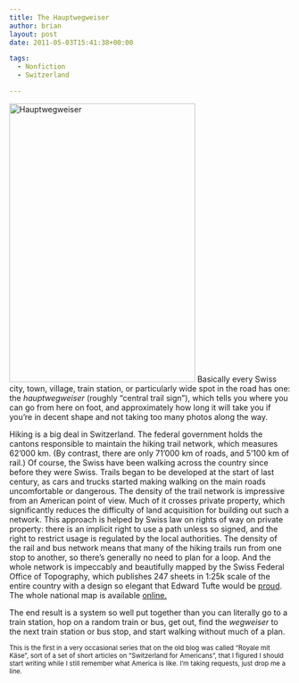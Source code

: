 ```yaml
---
title: The Hauptwegweiser
author: brian
layout: post
date: 2011-05-03T15:41:38+00:00

tags:
  - Nonfiction
  - Switzerland

---
```

[<img class="alignleft" src="http://farm6.static.flickr.com/5185/5681438326_041f54e819.jpg" alt="Hauptwegweiser" width="333" height="500" />][1] Basically every Swiss city, town, village, train station, or particularly wide spot in the road has one: the _hauptwegweiser_ (roughly &#8220;central trail sign&#8221;), which tells you where you can go from here on foot, and approximately how long it will take you if you&#8217;re in decent shape and not taking too many photos along the way.

Hiking is a big deal in Switzerland. The federal government holds the cantons responsible to maintain the hiking trail network, which measures 62&#8217;000 km. (By contrast, there are only 71&#8217;000 km of roads, and 5&#8217;100 km of rail.) Of course, the Swiss have been walking across the country since before they were Swiss. Trails began to be developed at the start of last century, as cars and trucks started making walking on the main roads uncomfortable or dangerous. The density of the trail network is impressive from an American point of view. Much of it crosses private property, which significantly reduces the difficulty of land acquisition for building out such a network. This approach is helped by Swiss law on rights of way on private property: there is an implicit right to use a path unless so signed, and the right to restrict usage is regulated by the local authorities. The density of the rail and bus network means that many of the hiking trails run from one stop to another, so there&#8217;s generally no need to plan for a loop. And the whole network is impeccably and beautifully mapped by the Swiss Federal Office of Topography, which publishes 247 sheets in 1:25k scale of the entire country with a design so elegant that Edward Tufte would be [proud][2]. The whole national map is available [online.][3]

The end result is a system so well put together than you can literally go to a train station, hop on a random train or bus, get out, find the _wegweiser_ to the next train station or bus stop, and start walking without much of a plan.

<small>This is the first in a very occasional series that on the old blog was called &#8220;Royale mit Käse&#8221;, sort of a set of short articles on &#8220;Switzerland for Americans&#8221;, that I figured I should start writing while I still remember what America is like. I&#8217;m taking requests, just drop me a line.</small>

 [1]: http://www.flickr.com/photos/bht/5681438326/ "Hauptwegweiser by bht, on Flickr"
 [2]: http://www.edwardtufte.com/tufte/bookreviews#imhof
 [3]: http://map.geo.admin.ch